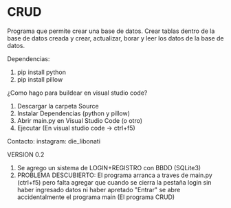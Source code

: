 # CRUD
Programa que permite crear una base de datos. Crear tablas dentro de la base de datos creada y crear, actualizar, borar y leer los datos de la base de datos.


Dependencias:
1. pip install python
2. pip install pillow

¿Como hago para buildear en visual studio code?
1. Descargar la carpeta Source
2. Instalar Dependencias (python y pillow)
3. Abrir main.py en Visual Studio Code (o otro)
4. Ejecutar (En visual studio code -> ctrl+f5)

Contacto:
instagram: die_libonati

VERSION 0.2

1. Se agrego un sistema de LOGIN+REGISTRO con BBDD (SQLite3)
2. PROBLEMA DESCUBIERTO: El programa arranca a traves de main.py (ctrl+f5) pero falta agregar que cuando se cierra la pestaña login sin haber ingresado datos ni haber apretado "Entrar" se abre accidentalmente el programa main (El programa CRUD) 
